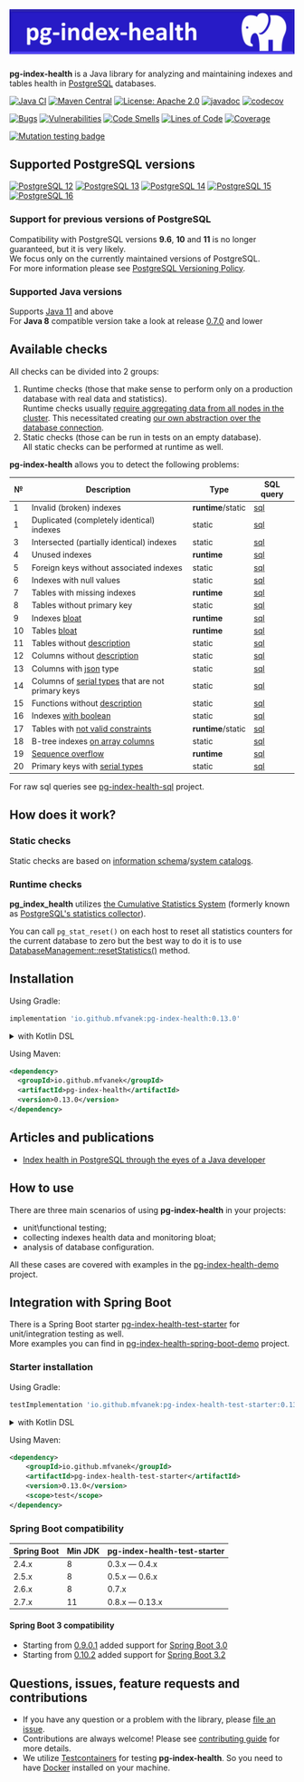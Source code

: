 # ![pg-index-health](https://github.com/mfvanek/pg-index-health/blob/master/logo.png "pg-index-health")
**pg-index-health** is a Java library for analyzing and maintaining indexes and tables health in [PostgreSQL](https://www.postgresql.org/) databases.

[![Java CI](https://github.com/mfvanek/pg-index-health/actions/workflows/tests.yml/badge.svg)](https://github.com/mfvanek/pg-index-health/actions/workflows/tests.yml "Java CI")
[![Maven Central](https://img.shields.io/maven-central/v/io.github.mfvanek/pg-index-health.svg)](https://search.maven.org/artifact/io.github.mfvanek/pg-index-health/ "Maven Central")
[![License: Apache 2.0](https://img.shields.io/badge/License-Apache%202.0-blue.svg)](https://github.com/mfvanek/pg-index-health/blob/master/LICENSE "Apache License 2.0")
[![javadoc](https://javadoc.io/badge2/io.github.mfvanek/pg-index-health/javadoc.svg)](https://javadoc.io/doc/io.github.mfvanek/pg-index-health "javadoc")
[![codecov](https://codecov.io/gh/mfvanek/pg-index-health/branch/master/graph/badge.svg)](https://codecov.io/gh/mfvanek/pg-index-health)

[![Bugs](https://sonarcloud.io/api/project_badges/measure?project=mfvanek_pg-index-health&metric=bugs)](https://sonarcloud.io/summary/new_code?id=mfvanek_pg-index-health)
[![Vulnerabilities](https://sonarcloud.io/api/project_badges/measure?project=mfvanek_pg-index-health&metric=vulnerabilities)](https://sonarcloud.io/summary/new_code?id=mfvanek_pg-index-health)
[![Code Smells](https://sonarcloud.io/api/project_badges/measure?project=mfvanek_pg-index-health&metric=code_smells)](https://sonarcloud.io/summary/new_code?id=mfvanek_pg-index-health)
[![Lines of Code](https://sonarcloud.io/api/project_badges/measure?project=mfvanek_pg-index-health&metric=ncloc)](https://sonarcloud.io/summary/new_code?id=mfvanek_pg-index-health)
[![Coverage](https://sonarcloud.io/api/project_badges/measure?project=mfvanek_pg-index-health&metric=coverage)](https://sonarcloud.io/summary/new_code?id=mfvanek_pg-index-health)

[![Mutation testing badge](https://img.shields.io/endpoint?style=flat&url=https%3A%2F%2Fbadge-api.stryker-mutator.io%2Fgithub.com%2Fmfvanek%2Fpg-index-health%2Fmaster)](https://dashboard.stryker-mutator.io/reports/github.com/mfvanek/pg-index-health/master)

## Supported PostgreSQL versions

[![PostgreSQL 12](https://img.shields.io/badge/PostgreSQL-12-green.svg)](https://www.postgresql.org/about/news/1976/ "PostgreSQL 12")
[![PostgreSQL 13](https://img.shields.io/badge/PostgreSQL-13-green.svg)](https://www.postgresql.org/about/news/postgresql-13-released-2077/ "PostgreSQL 13")
[![PostgreSQL 14](https://img.shields.io/badge/PostgreSQL-14-green.svg)](https://www.postgresql.org/about/news/postgresql-14-released-2318/ "PostgreSQL 14")
[![PostgreSQL 15](https://img.shields.io/badge/PostgreSQL-15-green.svg)](https://www.postgresql.org/about/news/postgresql-15-released-2526/ "PostgreSQL 15")
[![PostgreSQL 16](https://img.shields.io/badge/PostgreSQL-16-green.svg)](https://www.postgresql.org/about/news/postgresql-16-released-2715/ "PostgreSQL 16")

### Support for previous versions of PostgreSQL

Compatibility with PostgreSQL versions **9.6**, **10** and **11** is no longer guaranteed, but it is very likely.  
We focus only on the currently maintained versions of PostgreSQL.  
For more information please see [PostgreSQL Versioning Policy](https://www.postgresql.org/support/versioning/).

### Supported Java versions

Supports [Java 11](https://www.java.com/en/) and above  
For **Java 8** compatible version take a look at release [0.7.0](https://github.com/mfvanek/pg-index-health/releases/tag/v.0.7.0) and lower

## Available checks

All checks can be divided into 2 groups:

1. Runtime checks (those that make sense to perform only on a production database with real data and statistics).  
   Runtime checks usually [require aggregating data from all nodes in the cluster](https://github.com/mfvanek/pg-index-health/blob/1af316152ed192d1e093491f709fe9bf4946e174/pg-index-health/src/main/java/io/github/mfvanek/pg/common/maintenance/Diagnostic.java#L111).
   This necessitated creating [our own abstraction over the database connection](https://github.com/mfvanek/pg-index-health/tree/master/pg-index-health-jdbc-connection).
2. Static checks (those can be run in tests on an empty database).  
   All static checks can be performed at runtime as well.

**pg-index-health** allows you to detect the following problems:

| №  | Description                                                                                                                        | Type               | SQL query                                                                                                           |
|----|------------------------------------------------------------------------------------------------------------------------------------|--------------------|---------------------------------------------------------------------------------------------------------------------|
| 1  | Invalid (broken) indexes                                                                                                           | **runtime**/static | [sql](https://github.com/mfvanek/pg-index-health-sql/blob/master/sql/invalid_indexes.sql)                           |
| 1  | Duplicated (completely identical) indexes                                                                                          | static             | [sql](https://github.com/mfvanek/pg-index-health-sql/blob/master/sql/duplicated_indexes.sql)                        |
| 3  | Intersected (partially identical) indexes                                                                                          | static             | [sql](https://github.com/mfvanek/pg-index-health-sql/blob/master/sql/intersected_indexes.sql)                       |
| 4  | Unused indexes                                                                                                                     | **runtime**        | [sql](https://github.com/mfvanek/pg-index-health-sql/blob/master/sql/unused_indexes.sql)                            |
| 5  | Foreign keys without associated indexes                                                                                            | static             | [sql](https://github.com/mfvanek/pg-index-health-sql/blob/master/sql/foreign_keys_without_index.sql)                |
| 6  | Indexes with null values                                                                                                           | static             | [sql](https://github.com/mfvanek/pg-index-health-sql/blob/master/sql/indexes_with_null_values.sql)                  |
| 7  | Tables with missing indexes                                                                                                        | **runtime**        | [sql](https://github.com/mfvanek/pg-index-health-sql/blob/master/sql/tables_with_missing_indexes.sql)               |
| 8  | Tables without primary key                                                                                                         | static             | [sql](https://github.com/mfvanek/pg-index-health-sql/blob/master/sql/tables_without_primary_key.sql)                |
| 9  | Indexes [bloat](https://www.percona.com/blog/2018/08/06/basic-understanding-bloat-vacuum-postgresql-mvcc/)                         | **runtime**        | [sql](https://github.com/mfvanek/pg-index-health-sql/blob/master/sql/bloated_indexes.sql)                           |
| 10 | Tables [bloat](https://www.percona.com/blog/2018/08/06/basic-understanding-bloat-vacuum-postgresql-mvcc/)                          | **runtime**        | [sql](https://github.com/mfvanek/pg-index-health-sql/blob/master/sql/bloated_tables.sql)                            |
| 11 | Tables without [description](https://www.postgresql.org/docs/current/sql-comment.html)                                             | static             | [sql](https://github.com/mfvanek/pg-index-health-sql/blob/master/sql/tables_without_description.sql)                |
| 12 | Columns without [description](https://www.postgresql.org/docs/current/sql-comment.html)                                            | static             | [sql](https://github.com/mfvanek/pg-index-health-sql/blob/master/sql/columns_without_description.sql)               |
| 13 | Columns with [json](https://www.postgresql.org/docs/current/datatype-json.html) type                                               | static             | [sql](https://github.com/mfvanek/pg-index-health-sql/blob/master/sql/columns_with_json_type.sql)                    |
| 14 | Columns of [serial types](https://www.postgresql.org/docs/current/datatype-numeric.html#DATATYPE-SERIAL) that are not primary keys | static             | [sql](https://github.com/mfvanek/pg-index-health-sql/blob/master/sql/non_primary_key_columns_with_serial_types.sql) |
| 15 | Functions without [description](https://www.postgresql.org/docs/current/sql-comment.html)                                          | static             | [sql](https://github.com/mfvanek/pg-index-health-sql/blob/master/sql/functions_without_description.sql)             |
| 16 | Indexes [with boolean](https://habr.com/ru/companies/tensor/articles/488104/)                                                      | static             | [sql](https://github.com/mfvanek/pg-index-health-sql/blob/master/sql/indexes_with_boolean.sql)                      |
| 17 | Tables with [not valid constraints](https://habr.com/ru/articles/800121/)                                                          | **runtime**/static | [sql](https://github.com/mfvanek/pg-index-health-sql/blob/master/sql/check_not_valid_constraints.sql)               |
| 18 | B-tree indexes [on array columns](https://habr.com/ru/articles/800121/)                                                            | static             | [sql](https://github.com/mfvanek/pg-index-health-sql/blob/master/sql/btree_indexes_on_array_columns.sql)            |
| 19 | [Sequence overflow](https://habr.com/ru/articles/800121/)                                                                          | **runtime**        | [sql](https://github.com/mfvanek/pg-index-health-sql/blob/master/sql/sequence_overflow.sql)                         |
| 20 | Primary keys with [serial types](https://wiki.postgresql.org/wiki/Don't_Do_This#Don.27t_use_serial)                                | static             | [sql](https://github.com/mfvanek/pg-index-health-sql/blob/master/sql/primary_keys_with_serial_types.sql)            |                                                                                                                     |

For raw sql queries see [pg-index-health-sql](https://github.com/mfvanek/pg-index-health-sql) project.

## How does it work?

### Static checks

Static checks are based on [information schema](https://www.postgresql.org/docs/current/information-schema.html)/[system catalogs](https://www.postgresql.org/docs/current/catalogs.html).

### Runtime checks

**pg_index_health** utilizes [the Cumulative Statistics System](https://www.postgresql.org/docs/current/monitoring-stats.html) 
(formerly known as [PostgreSQL's statistics collector](https://www.postgresql.org/docs/14/monitoring-stats.html)).

You can call `pg_stat_reset()` on each host to reset all statistics counters for the current database to zero
but the best way to do it is to use [DatabaseManagement::resetStatistics()](https://github.com/mfvanek/pg-index-health/blob/1af316152ed192d1e093491f709fe9bf4946e174/pg-index-health/src/main/java/io/github/mfvanek/pg/common/management/DatabaseManagement.java#L33) method.

## Installation

Using Gradle:
```groovy
implementation 'io.github.mfvanek:pg-index-health:0.13.0'
```

<details>
<summary>with Kotlin DSL</summary>

```kotlin
implementation("io.github.mfvanek:pg-index-health:0.13.0")
```
</details>

Using Maven:
```xml
<dependency>
  <groupId>io.github.mfvanek</groupId>
  <artifactId>pg-index-health</artifactId>
  <version>0.13.0</version>
</dependency>
```

## Articles and publications

* [Index health in PostgreSQL through the eyes of a Java developer](https://habr.com/ru/post/490824/)

## How to use

There are three main scenarios of using **pg-index-health** in your projects:
* unit\functional testing;
* collecting indexes health data and monitoring bloat;
* analysis of database configuration.

All these cases are covered with examples in the [pg-index-health-demo](https://github.com/mfvanek/pg-index-health-demo) project.

## Integration with Spring Boot

There is a Spring Boot starter [pg-index-health-test-starter](spring-boot-integration%2Fpg-index-health-test-starter)
for unit/integration testing as well.  
More examples you can find in [pg-index-health-spring-boot-demo](https://github.com/mfvanek/pg-index-health-spring-boot-demo) project.

### Starter installation

Using Gradle:

```groovy
testImplementation 'io.github.mfvanek:pg-index-health-test-starter:0.13.0'
```

<details>
<summary>with Kotlin DSL</summary>

```kotlin
testImplementation("io.github.mfvanek:pg-index-health-test-starter:0.13.0")
```

</details>

Using Maven:

```xml
<dependency>
    <groupId>io.github.mfvanek</groupId>
    <artifactId>pg-index-health-test-starter</artifactId>
    <version>0.13.0</version>
    <scope>test</scope>
</dependency>
```

### Spring Boot compatibility

| Spring Boot | Min JDK | pg-index-health-test-starter |
|-------------|---------|------------------------------|
| 2.4.x       | 8       | 0.3.x — 0.4.x                |
| 2.5.x       | 8       | 0.5.x — 0.6.x                |
| 2.6.x       | 8       | 0.7.x                        |
| 2.7.x       | 11      | 0.8.x — 0.13.x               |

#### Spring Boot 3 compatibility

* Starting from [0.9.0.1](https://github.com/mfvanek/pg-index-health-test-starter/releases/tag/v.0.9.0.1)
  added support for [Spring Boot 3.0](https://github.com/spring-projects/spring-boot/wiki/Spring-Boot-3.0-Migration-Guide#auto-configuration-files)
* Starting from [0.10.2](https://github.com/mfvanek/pg-index-health-test-starter/releases/tag/v.0.10.2)
  added support for [Spring Boot 3.2](https://github.com/spring-projects/spring-framework/wiki/Upgrading-to-Spring-Framework-6.x#parameter-name-retention)

## Questions, issues, feature requests and contributions

* If you have any question or a problem with the library, please [file an issue](https://github.com/mfvanek/pg-index-health/issues).
* Contributions are always welcome! Please see [contributing guide](CONTRIBUTING.md) for more details.
* We utilize [Testcontainers](https://www.testcontainers.org/) for testing **pg-index-health**. 
So you need to have [Docker](https://www.docker.com/) installed on your machine.
